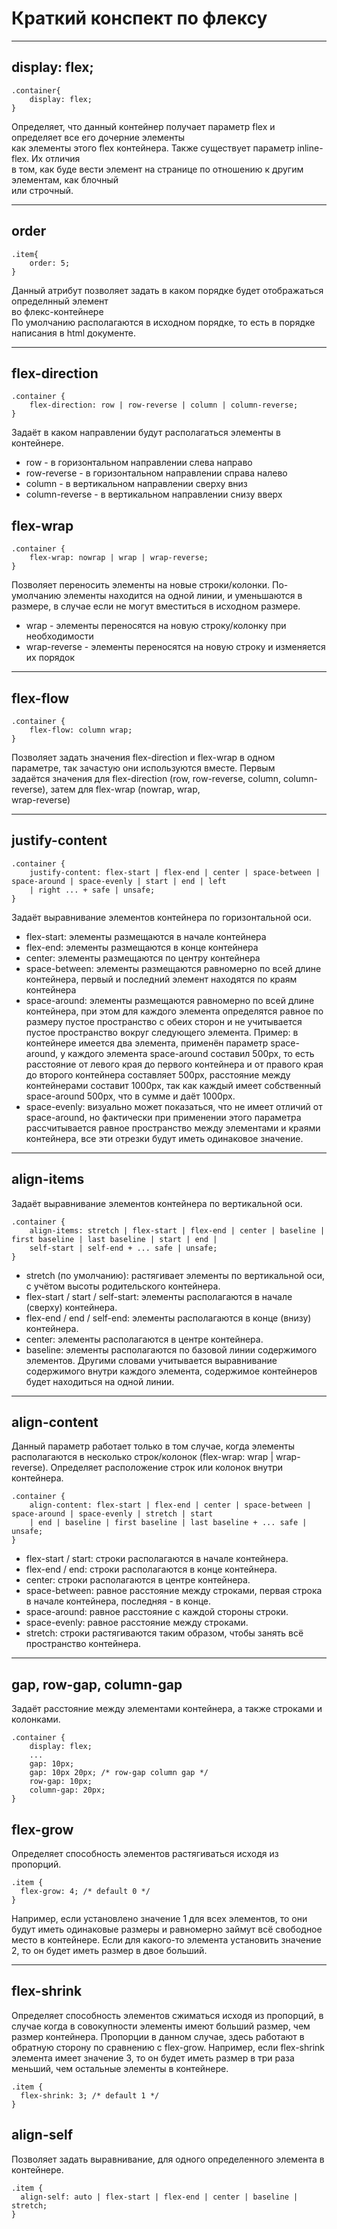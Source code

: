 # Краткий конспект по флексу
***
## display: flex;
```
.container{
    display: flex;  
}
```
Определяет, что данный контейнер получает параметр flex и определяет все его дочерние элементы  
как элементы этого flex контейнера. Также существует параметр inline-flex. Их отличия  
в том, как буде вести элемент на странице по отношению к другим элементам, как блочный  
или строчный.
***
## order
```
.item{
    order: 5;
}
```
Данный атрибут позволяет задать в каком порядке будет отображаться определнный элемент  
во флекс-контейнере  
По умолчанию располагаются в исходном порядке, то есть в порядке написания в html документе.
***
## flex-direction
```
.container {
    flex-direction: row | row-reverse | column | column-reverse;
}
```
Задаёт в каком направлении будут располагаться элементы в контейнере.
* row - в горизонтальном направлении слева направо
* row-reverse - в горизонтальном направлении справа налево
* column - в вертикальном направлении сверху вниз
* column-reverse - в вертикальном направлении снизу вверх
## flex-wrap
```
.container {
    flex-wrap: nowrap | wrap | wrap-reverse;
}
```
Позволяет переносить элементы на новые строки/колонки. По-умолчанию элементы находится на одной линии, и уменьшаются в  
размере, в случае если не могут вместиться в исходном размере.
* wrap - элементы переносятся на новую строку/колонку при необходимости
* wrap-reverse - элементы переносятся на новую строку и изменяется их порядок
***
## flex-flow
```
.container {
    flex-flow: column wrap;
}
```
Позволяет задать значения flex-direction и flex-wrap в одном параметре, так зачастую они используются вместе. Первым  
задаётся значения для flex-direction (row, row-reverse, column, column-reverse), затем для flex-wrap (nowrap, wrap,  
wrap-reverse)
***
## justify-content
```
.container {
    justify-content: flex-start | flex-end | center | space-between | space-around | space-evenly | start | end | left  
    | right ... + safe | unsafe;
}
```
Задаёт выравнивание элементов контейнера по горизонтальной оси.
* flex-start: элементы размещаются в начале контейнера
* flex-end: элементы размещаются в конце контейнера
* center: элементы размещаются по центру контейнера
* space-between: элементы размещаются равномерно по всей длине контейнера, первый и последний элемент находятся по краям
контейнера
* space-around: элементы размещаются равномерно по всей длине контейнера, при этом для каждого элемента определятся 
равное по размеру пустое пространство с обеих сторон и не учитывается пустое пространство вокруг следующего элемента.
Пример: в контейнере имеется два элемента, применён параметр space-around, у каждого элемента space-around составил 
500px, то есть расстояние от левого края до первого контейнера и от правого края до второго контейнера составляет 500px,
расстояние между контейнерами составит 1000px, так как каждый имеет собственный space-around 500px, что в сумме и даёт 
1000px.
* space-evenly: визуально может показаться, что не имеет отличий от space-around, но фактически при применении этого
параметра рассчитывается равное пространство между элементами и краями контейнера, все эти отрезки будут иметь 
одинаковое значение. 
***
## align-items
Задаёт выравнивание элементов контейнера по вертикальной оси.
```
.container {
    align-items: stretch | flex-start | flex-end | center | baseline | first baseline | last baseline | start | end |
    self-start | self-end + ... safe | unsafe;
}
```
* stretch (по умолчанию): растягивает элементы по вертикальной оси, с учётом высоты родительского контейнера.
* flex-start / start / self-start: элементы располагаются в начале (сверху) контейнера.
* flex-end / end / self-end: элементы располагаются в конце (внизу) контейнера.
* center: элементы располагаются в центре контейнера.
* baseline: элементы располагаются по базовой линии содержимого элементов. Другими словами учитывается выравнивание 
содержимого внутри каждого элемента, содержимое контейнеров будет находиться на одной линии.
***
## align-content
Данный параметр работает только в том случае, когда элементы располагаются в несколько строк/колонок
(flex-wrap: wrap | wrap-reverse). Определяет расположение строк или колонок внутри контейнера.
```
.container {
    align-content: flex-start | flex-end | center | space-between | space-around | space-evenly | stretch | start 
    | end | baseline | first baseline | last baseline + ... safe | unsafe;
}
```
* flex-start / start: строки располагаются в начале контейнера.
* flex-end / end: строки располагаются в конце контейнера.
* center: строки располагаются в центре контейнера.
* space-between: равное расстояние между строками, первая строка в начале контейнера, последняя - в конце.
* space-around: равное расстояние с каждой стороны строки.
* space-evenly: равное расстояние между строками.
* stretch: строки растягиваются таким образом, чтобы занять всё пространство контейнера.
***
## gap, row-gap, column-gap
Задаёт расстояние между элементами контейнера, а также строками и колонками.
```
.container {
    display: flex;
    ...
    gap: 10px;
    gap: 10px 20px; /* row-gap column gap */
    row-gap: 10px;
    column-gap: 20px;
}
```
## flex-grow
Определяет способность элементов растягиваться исходя из пропорций.
```
.item {
  flex-grow: 4; /* default 0 */
}
```
Например, если установлено значение 1 для всех элементов, то они будут иметь одинаковые размеры и равномерно займут всё 
свободное место в контейнере. Если для какого-то элемента установить значение 2, то он будет иметь размер в двое больший.
***
## flex-shrink
Определяет способность элементов сжиматься исходя из пропорций, в случае когда в совокупности элементы имеют больший 
размер, чем размер контейнера. Пропорции в данном случае, здесь работают в обратную сторону по сравнению с flex-grow.
Например, если flex-shrink элемента имеет значение 3, то он будет иметь размер в три раза меньший, чем остальные 
элементы в контейнере.
```
.item {
  flex-shrink: 3; /* default 1 */
}
```
## align-self
Позволяет задать выравнивание, для одного определенного элемента в контейнере.
```
.item {
  align-self: auto | flex-start | flex-end | center | baseline | stretch;
}
```







